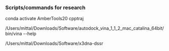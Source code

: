 ### Scripts/commands for research

conda activate AmberTools20
cpptraj

/Users/mittal/Downloads/Software/autodock_vina_1_1_2_mac_catalina_64bit/bin/vina --help

/Users/mittal/Downloads/Software/x3dna-dssr
